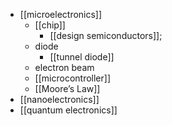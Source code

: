 - [[microelectronics]]
    - [[chip]]
        - [[design semiconductors]];
    - diode
        - [[tunnel diode]]
    - electron beam
    - [[microcontroller]]
    - [[Moore’s Law]]
- [[nanoelectronics]]
- [[quantum electronics]]
